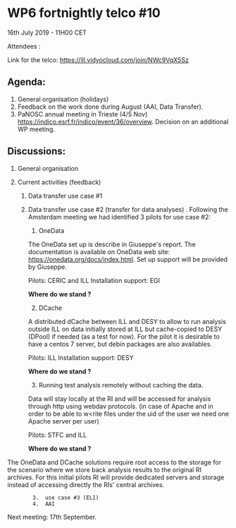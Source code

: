 #  WP6 fortnightly telco #10

16th July 2019 - 11H00 CET

Attendees :  

Link for the telco: https://ill.vidyocloud.com/join/NWc9VqX5Sz


## Agenda:

1. General organisation (holidays)
2. Feedback on the work done during August (AAI, Data Transfer).
3. PaNOSC annual meeting in Trieste (4/5 Nov) 
https://indico.esrf.fr/indico/event/36/overview. Decision on an additional WP meeting.
## Discussions:

1. General organisation

2. Current activities (feedback)

   1. Data transfer use case #1

   2. Data transfer use case #2 (transfer for data analyses) . Following the Amsterdam meeting we had identified 3 pilots for use case #2:

      1.  OneData 

      The OneData set up is describe in Giuseppe's report. The documentation is available on OneData web site: https://onedata.org/docs/index.html. Set up support will be provided by Giuseppe.

      Pilots: CERIC and ILL
      Installation support: EGI

      **Where do we stand ?**

      2. DCache

      A distributed dCache between ILL and DESY to allow to run analysis outside ILL on data initially stored at ILL but  cache-copied to DESY (DPool) if needed (as a test for now). For the pilot it is desirable to have a centos 7 server, but debin packages are also availables. 

      Pilots: ILL 
      Installation support: DESY

      **Where do we stand ?**

      3. Running test analysis remotely without caching the data.

      Data will stay locally at the RI and will be accessed for analysis through http using webdav protocols.
      (in case of Apache and in order to be able to w<rite files under the uid of the user we need one Apache server per user)

      Pilots: STFC and ILL

      **Where do we stand ?**

 The OneData and DCache solutions require root access to the storage for the scenario where we store back analysis results to the original RI archives.  For this initial pilots RI will provide dedicated servers and storage instead of accessing directly the RIs' central archives.

			3.  use case #3 (ELI)
   			4.  AAI 



Next meeting: 17th September.